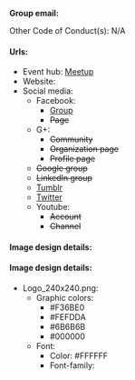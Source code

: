 **Group email:**

Other Code of Conduct(s): N/A 

#### Urls:
  - Event hub: [Meetup](https://www.meetup.com/Tulsa-Game-Developers/)
  - Website:
  - Social media:
    - Facebook:
      - [Group](https://www.facebook.com/groups/434560433409848)
      - ~~Page~~
    - G+:
      - ~~Community~~
      - ~~Organization page~~
      - ~~Profile page~~
    - ~~Google group~~
    - ~~LinkedIn group~~
    - [Tumblr](https://tulsagamedevs.tumblr.com)
    - [Twitter](https://twitter.com/TulsaGameDevs)
    - Youtube:
      - ~~Account~~
      - ~~Channel~~

#### Image design details:
#### Image design details:
- Logo_240x240.png:
  - Graphic colors:
    - #F36BE0
    - #FEFDDA
    - #6B6B6B
    - #000000
  - Font:
    - Color: #FFFFFF
    - Font-family:
    